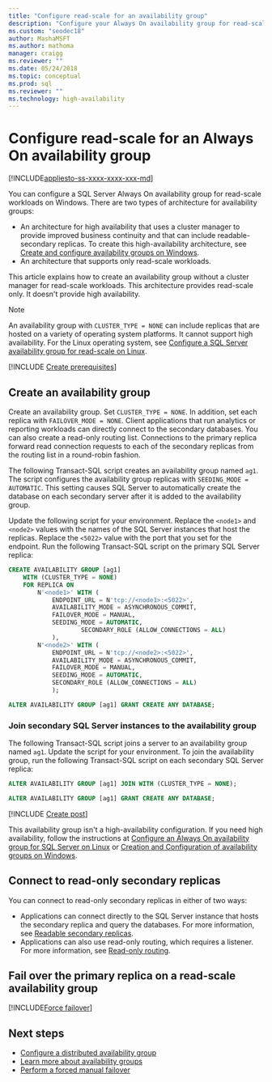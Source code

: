 ```yaml
---
title: "Configure read-scale for an availability group"
description: "Configure your Always On availability group for read-scale workloads on Windows."
ms.custom: "seodec18"
author: MashaMSFT
ms.author: mathoma
manager: craigg
ms.reviewer: ""
ms.date: 05/24/2018
ms.topic: conceptual
ms.prod: sql
ms.reviewer: ""
ms.technology: high-availability
---
```

# Configure read-scale for an Always On availability group

[!INCLUDE[appliesto-ss-xxxx-xxxx-xxx-md](../../../includes/appliesto-ss-xxxx-xxxx-xxx-md.md)]

You can configure a SQL Server Always On availability group for read-scale workloads on Windows. There are two types of architecture for availability groups:
* An architecture for high availability that uses a cluster manager to provide improved business continuity and that can include readable-secondary replicas. To create this high-availability architecture, see [Create and configure availability groups on Windows](creation-and-configuration-of-availability-groups-sql-server.md). 
* An architecture that supports only read-scale workloads. 

This article explains how to create an availability group without a cluster manager for read-scale workloads. This architecture provides read-scale only. It doesn't provide high availability.

>[!NOTE]
>An availability group with `CLUSTER_TYPE = NONE` can include replicas that are hosted on a variety of operating system platforms. It cannot support high availability. For the Linux operating system, see [Configure a SQL Server availability group for read-scale on Linux](../../../linux/sql-server-linux-availability-group-configure-rs.md).

[!INCLUDE [Create prerequisites](../../../includes/ss-availability-group-rs-prereq.md)]

## Create an availability group

Create an availability group. Set `CLUSTER_TYPE = NONE`. In addition, set each replica with `FAILOVER_MODE = NONE`. Client applications that run analytics or reporting workloads can directly connect to the secondary databases. You can also create a read-only routing list. Connections to the primary replica forward read connection requests to each of the secondary replicas from the routing list in a round-robin fashion.

The following Transact-SQL script creates an availability group named `ag1`. The script configures the availability group replicas with `SEEDING_MODE = AUTOMATIC`. This setting causes SQL Server to automatically create the database on each secondary server after it is added to the availability group. 

Update the following script for your environment. Replace the `<node1>` and `<node2>` values with the names of the SQL Server instances that host the replicas. Replace the `<5022>` value with the port that you set for the endpoint. Run the following Transact-SQL script on the primary SQL Server replica:

```sql
CREATE AVAILABILITY GROUP [ag1]
    WITH (CLUSTER_TYPE = NONE)
    FOR REPLICA ON
        N'<node1>' WITH (
            ENDPOINT_URL = N'tcp://<node1>:<5022>',
		    AVAILABILITY_MODE = ASYNCHRONOUS_COMMIT,
		    FAILOVER_MODE = MANUAL,
		    SEEDING_MODE = AUTOMATIC,
                    SECONDARY_ROLE (ALLOW_CONNECTIONS = ALL)
		    ),
        N'<node2>' WITH (
		    ENDPOINT_URL = N'tcp://<node2>:<5022>',
		    AVAILABILITY_MODE = ASYNCHRONOUS_COMMIT,
		    FAILOVER_MODE = MANUAL,
		    SEEDING_MODE = AUTOMATIC,
		    SECONDARY_ROLE (ALLOW_CONNECTIONS = ALL)
		    );

ALTER AVAILABILITY GROUP [ag1] GRANT CREATE ANY DATABASE;
```

### Join secondary SQL Server instances to the availability group

The following Transact-SQL script joins a server to an availability group named `ag1`. Update the script for your environment. To join the availability group, run the following Transact-SQL script on each secondary SQL Server replica:

```sql
ALTER AVAILABILITY GROUP [ag1] JOIN WITH (CLUSTER_TYPE = NONE);

ALTER AVAILABILITY GROUP [ag1] GRANT CREATE ANY DATABASE;
```

[!INCLUDE [Create post](../../../includes/ss-availability-group-rs-postactivity.md)]

This availability group isn't a high-availability configuration. If you need high availability, follow the instructions at [Configure an Always On availability group for SQL Server on Linux](../../../linux/sql-server-linux-availability-group-configure-ha.md) or [Creation and Configuration of availability groups on Windows](creation-and-configuration-of-availability-groups-sql-server.md).

## Connect to read-only secondary replicas

You can connect to read-only secondary replicas in either of two ways:
* Applications can connect directly to the SQL Server instance that hosts the secondary replica and query the databases. For more information, see [Readable secondary replicas](active-secondaries-readable-secondary-replicas-always-on-availability-groups.md).
* Applications can also use read-only routing, which requires a listener. For more information, see [Read-only routing](listeners-client-connectivity-application-failover.md#ConnectToSecondary).

## Fail over the primary replica on a read-scale availability group

[!INCLUDE[Force failover](../../../includes/ss-force-failover-read-scale-out.md)]

## Next steps

* [Configure a distributed availability group](distributed-availability-groups-always-on-availability-groups.md)
* [Learn more about availability groups](overview-of-always-on-availability-groups-sql-server.md)
* [Perform a forced manual failover](perform-a-forced-manual-failover-of-an-availability-group-sql-server.md)
